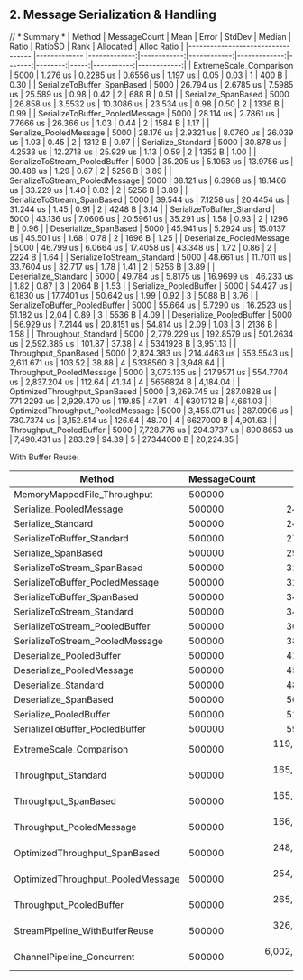 ## 2. Message Serialization & Handling

// * Summary *
| Method                            | MessageCount | Mean         | Error       | StdDev      | Median       | Ratio  | RatioSD | Rank | Allocated  | Alloc Ratio |
|---------------------------------- |------------- |-------------:|------------:|------------:|-------------:|-------:|--------:|-----:|-----------:|------------:|
| ExtremeScale_Comparison           | 5000         |     1.276 us |   0.2285 us |   0.6556 us |     1.197 us |   0.05 |    0.03 |    1 |      400 B |        0.30 |
| SerializeToBuffer_SpanBased       | 5000         |    26.794 us |   2.6785 us |   7.5985 us |    25.589 us |   0.98 |    0.42 |    2 |      688 B |        0.51 |
| Serialize_SpanBased               | 5000         |    26.858 us |   3.5532 us |  10.3086 us |    23.534 us |   0.98 |    0.50 |    2 |     1336 B |        0.99 |
| SerializeToBuffer_PooledMessage   | 5000         |    28.114 us |   2.7861 us |   7.7666 us |    26.366 us |   1.03 |    0.44 |    2 |     1584 B |        1.17 |
| Serialize_PooledMessage           | 5000         |    28.176 us |   2.9321 us |   8.0760 us |    26.039 us |   1.03 |    0.45 |    2 |     1312 B |        0.97 |
| Serialize_Standard                | 5000         |    30.878 us |   4.2533 us |  12.2718 us |    25.929 us |   1.13 |    0.59 |    2 |     1352 B |        1.00 |
| SerializeToStream_PooledBuffer    | 5000         |    35.205 us |   5.1053 us |  13.9756 us |    30.488 us |   1.29 |    0.67 |    2 |     5256 B |        3.89 |
| SerializeToStream_PooledMessage   | 5000         |    38.121 us |   6.3968 us |  18.1466 us |    33.229 us |   1.40 |    0.82 |    2 |     5256 B |        3.89 |
| SerializeToStream_SpanBased       | 5000         |    39.544 us |   7.1258 us |  20.4454 us |    31.244 us |   1.45 |    0.91 |    2 |     4248 B |        3.14 |
| SerializeToBuffer_Standard        | 5000         |    43.136 us |   7.0606 us |  20.5961 us |    35.291 us |   1.58 |    0.93 |    2 |     1296 B |        0.96 |
| Deserialize_SpanBased             | 5000         |    45.941 us |   5.2924 us |  15.0137 us |    45.501 us |   1.68 |    0.78 |    2 |     1696 B |        1.25 |
| Deserialize_PooledMessage         | 5000         |    46.799 us |   6.0664 us |  17.4058 us |    43.348 us |   1.72 |    0.86 |    2 |     2224 B |        1.64 |
| SerializeToStream_Standard        | 5000         |    48.661 us |  11.7011 us |  33.7604 us |    32.717 us |   1.78 |    1.41 |    2 |     5256 B |        3.89 |
| Deserialize_Standard              | 5000         |    49.784 us |   5.8175 us |  16.9699 us |    46.233 us |   1.82 |    0.87 |    3 |     2064 B |        1.53 |
| Serialize_PooledBuffer            | 5000         |    54.427 us |   6.1830 us |  17.7401 us |    50.642 us |   1.99 |    0.92 |    3 |     5088 B |        3.76 |
| SerializeToBuffer_PooledBuffer    | 5000         |    55.664 us |   5.7290 us |  16.2523 us |    51.182 us |   2.04 |    0.89 |    3 |     5536 B |        4.09 |
| Deserialize_PooledBuffer          | 5000         |    56.929 us |   7.2144 us |  20.8151 us |    54.814 us |   2.09 |    1.03 |    3 |     2136 B |        1.58 |
| Throughput_Standard               | 5000         | 2,779.229 us | 192.8579 us | 501.2634 us | 2,592.385 us | 101.87 |   37.38 |    4 |  5341928 B |    3,951.13 |
| Throughput_SpanBased              | 5000         | 2,824.383 us | 214.4463 us | 553.5543 us | 2,611.671 us | 103.52 |   38.88 |    4 |  5338560 B |    3,948.64 |
| Throughput_PooledMessage          | 5000         | 3,073.135 us | 217.9571 us | 554.7704 us | 2,837.204 us | 112.64 |   41.34 |    4 |  5656824 B |    4,184.04 |
| OptimizedThroughput_SpanBased     | 5000         | 3,269.745 us | 287.0828 us | 771.2293 us | 2,929.470 us | 119.85 |   47.91 |    4 |  6301712 B |    4,661.03 |
| OptimizedThroughput_PooledMessage | 5000         | 3,455.071 us | 287.0906 us | 730.7374 us | 3,152.814 us | 126.64 |   48.70 |    4 |  6627000 B |    4,901.63 |
| Throughput_PooledBuffer           | 5000         | 7,728.776 us | 294.3737 us | 800.8653 us | 7,490.431 us | 283.29 |   94.39 |    5 | 27344000 B |   20,224.85 |


With Buffer Reuse:

| Method                            | MessageCount | Mean            | Error         | StdDev       | Median          | Ratio      | RatioSD    | Rank | Gen0       | Gen1      | Gen2      | Allocated    | Alloc Ratio |
|---------------------------------- |------------- |----------------:|--------------:|-------------:|----------------:|-----------:|-----------:|-----:|-----------:|----------:|----------:|-------------:|------------:|
| MemoryMappedFile_Throughput       | 500000       |              NA |            NA |           NA |              NA |          ? |          ? |    ? |         NA |        NA |        NA |           NA |           ? |
| Serialize_PooledMessage           | 500000       |        24.21 us |      4.778 us |     13.56 us |        20.96 us |       1.26 |       1.02 |    1 |          - |         - |         - |      1.29 KB |        1.00 |
| Serialize_Standard                | 500000       |        24.90 us |      4.652 us |     13.20 us |        20.72 us |       1.30 |       1.02 |    1 |          - |         - |         - |      1.29 KB |        1.00 |
| SerializeToBuffer_Standard        | 500000       |        27.02 us |      3.765 us |     10.62 us |        26.89 us |       1.41 |       0.95 |    1 |          - |         - |         - |      1.34 KB |        1.04 |
| Serialize_SpanBased               | 500000       |        29.27 us |      4.839 us |     13.49 us |        27.37 us |       1.53 |       1.11 |    1 |          - |         - |         - |      1.28 KB |        0.99 |
| SerializeToStream_SpanBased       | 500000       |        31.01 us |      5.393 us |     15.39 us |        28.81 us |       1.62 |       1.23 |    1 |          - |         - |         - |      5.41 KB |        4.20 |
| SerializeToBuffer_PooledMessage   | 500000       |        32.84 us |      4.573 us |     12.90 us |        30.43 us |       1.71 |       1.16 |    1 |          - |         - |         - |      1.34 KB |        1.04 |
| SerializeToBuffer_SpanBased       | 500000       |        34.35 us |      5.853 us |     16.89 us |        29.71 us |       1.79 |       1.35 |    1 |          - |         - |         - |      1.31 KB |        1.02 |
| SerializeToStream_Standard        | 500000       |        34.83 us |      4.804 us |     13.71 us |        31.50 us |       1.82 |       1.23 |    1 |          - |         - |         - |       4.8 KB |        3.73 |
| SerializeToStream_PooledBuffer    | 500000       |        36.40 us |      7.194 us |     20.05 us |        30.68 us |       1.90 |       1.53 |    1 |          - |         - |         - |      5.13 KB |        3.98 |
| SerializeToStream_PooledMessage   | 500000       |        38.99 us |      8.854 us |     25.40 us |        30.53 us |       2.03 |       1.82 |    1 |          - |         - |         - |      4.48 KB |        3.47 |
| Deserialize_PooledBuffer          | 500000       |        41.36 us |      6.455 us |     18.63 us |        35.91 us |       2.16 |       1.56 |    1 |          - |         - |         - |      2.27 KB |        1.76 |
| Deserialize_PooledMessage         | 500000       |        45.42 us |      5.346 us |     15.25 us |        43.50 us |       2.37 |       1.51 |    1 |          - |         - |         - |      2.48 KB |        1.92 |
| Deserialize_Standard              | 500000       |        48.14 us |      6.898 us |     20.01 us |        41.85 us |       2.51 |       1.74 |    1 |          - |         - |         - |      2.16 KB |        1.67 |
| Deserialize_SpanBased             | 500000       |        50.69 us |      6.075 us |     17.72 us |        47.66 us |       2.65 |       1.71 |    1 |          - |         - |         - |      1.88 KB |        1.45 |
| Serialize_PooledBuffer            | 500000       |        52.56 us |      8.382 us |     24.32 us |        49.67 us |       2.74 |       2.00 |    1 |          - |         - |         - |      5.63 KB |        4.36 |
| SerializeToBuffer_PooledBuffer    | 500000       |        59.20 us |      7.252 us |     20.33 us |        54.89 us |       3.09 |       1.99 |    1 |          - |         - |         - |      5.69 KB |        4.41 |
| ExtremeScale_Comparison           | 500000       |   119,109.87 us |  2,353.752 us |  5,773.79 us |   118,077.06 us |   6,215.36 |   3,219.23 |    2 |  9000.0000 | 9000.0000 | 9000.0000 |  33063.62 KB |   25,649.35 |
| Throughput_Standard               | 500000       |   165,421.18 us |  3,257.842 us |  4,000.92 us |   165,072.31 us |   8,631.96 |   4,453.08 |    3 |  9000.0000 | 9000.0000 | 9000.0000 | 104546.43 KB |   81,102.68 |
| Throughput_SpanBased              | 500000       |   165,889.32 us |  3,309.533 us |  3,678.54 us |   165,543.83 us |   8,656.39 |   4,464.87 |    3 |  9000.0000 | 9000.0000 | 9000.0000 |  104443.1 KB |   81,022.53 |
| Throughput_PooledMessage          | 500000       |   166,953.14 us |  3,207.638 us |  4,056.64 us |   165,926.55 us |   8,711.90 |   4,494.34 |    3 |  9000.0000 | 9000.0000 | 9000.0000 | 110519.97 KB |   85,736.70 |
| OptimizedThroughput_SpanBased     | 500000       |   248,730.00 us |  4,415.175 us |  4,129.96 us |   249,481.64 us |  12,979.16 |   6,691.69 |    4 | 11000.0000 |         - |         - | 617582.23 KB |  479,094.09 |
| OptimizedThroughput_PooledMessage | 500000       |   254,518.23 us |  4,460.278 us |  4,172.15 us |   254,338.75 us |  13,281.20 |   6,847.30 |    4 | 11000.0000 |         - |         - | 646605.38 KB |  501,609.02 |
| Throughput_PooledBuffer           | 500000       |   265,708.33 us |  4,301.670 us |  4,023.79 us |   264,751.84 us |  13,865.12 |   7,147.73 |    4 | 10000.0000 | 9000.0000 | 9000.0000 | 533957.09 KB |  414,221.26 |
| StreamPipeline_WithBufferReuse    | 500000       |   326,451.47 us |  6,012.081 us |  5,329.55 us |   326,510.64 us |  17,034.80 |   8,782.68 |    5 | 15000.0000 | 5000.0000 | 5000.0000 | 614433.32 KB |  476,651.30 |
| ChannelPipeline_Concurrent        | 500000       | 6,002,411.66 us | 54,974.068 us | 51,422.78 us | 6,007,150.75 us | 313,216.19 | 161,412.77 |    6 | 16000.0000 | 1000.0000 | 1000.0000 | 795746.29 KB |  617,306.21 |

